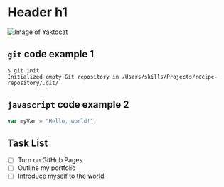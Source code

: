 # Header h1
![Image of Yaktocat](https://octodex.github.com/images/yaktocat.png)

## `git` code example 1
```
$ git init
Initialized empty Git repository in /Users/skills/Projects/recipe-repository/.git/
```

## `javascript` code example 2
``` javascript
var myVar = "Hello, world!";
```
## Task List
- [ ] Turn on GitHub Pages
- [ ] Outline my portfolio
- [ ] Introduce myself to the world
